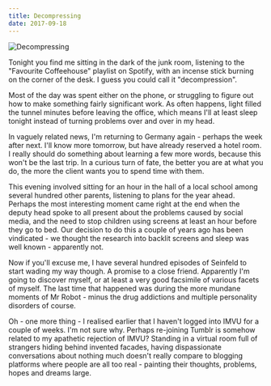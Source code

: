 ```yaml
---
title: Decompressing
date: 2017-09-18
---
```


![Decompressing](https://source.unsplash.com/di8ognBauG0/1600x900)

Tonight you find me sitting in the dark of the junk room, listening to the "Favourite Coffeehouse" playlist on Spotify, with an incense stick burning on the corner of the desk. I guess you could call it "decompression".

Most of the day was spent either on the phone, or struggling to figure out how to make something fairly significant work. As often happens, light filled the tunnel minutes before leaving the office, which means I'll at least sleep tonight instead of turning problems over and over in my head.

In vaguely related news, I'm returning to Germany again - perhaps the week after next. I'll know more tomorrow, but have already reserved a hotel room. I really should do something about learning a few more words, because this won't be the last trip. In a curious turn of fate, the better you are at what you do, the more the client wants you to spend time with them.

This evening involved sitting for an hour in the hall of a local school among several hundred other parents, listening to plans for the year ahead. Perhaps the most interesting moment came right at the end when the deputy head spoke to all present about the problems caused by social media, and the need to stop children using screens at least an hour before they go to bed. Our decision to do this a couple of years ago has been vindicated - we thought the research into backlit screens and sleep was well known - apparently not.

Now if you'll excuse me, I have several hundred episodes of Seinfeld to start wading my way though. A promise to a close friend. Apparently I'm going to discover myself, or at least a very good facsimile of various facets of myself. The last time that happened was during the more mundane moments of Mr Robot - minus the drug addictions and multiple personality disorders of course.

Oh - one more thing - I realised earlier that I haven't logged into IMVU for a couple of weeks. I'm not sure why. Perhaps re-joining Tumblr is somehow related to my apathetic rejection of IMVU? Standing in a virtual room full of strangers hiding behind invented facades, having dispassionate conversations about nothing much doesn't really compare to blogging platforms where people are all too real - painting their thoughts, problems, hopes and dreams large.
